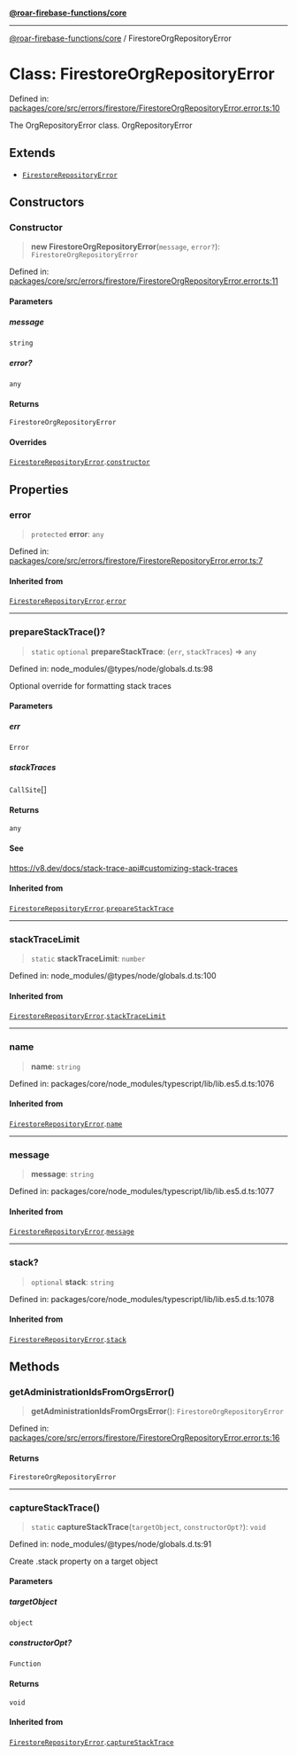 [**@roar-firebase-functions/core**](../README.md)

---

[@roar-firebase-functions/core](../README.md) / FirestoreOrgRepositoryError

# Class: FirestoreOrgRepositoryError

Defined in: [packages/core/src/errors/firestore/FirestoreOrgRepositoryError.error.ts:10](https://github.com/yeatmanlab/roar-firebase-functions/blob/0fc701649174b7557e55644b1065be2fa3d3d7ca/packages/core/src/errors/firestore/FirestoreOrgRepositoryError.error.ts#L10)

The OrgRepositoryError class.
OrgRepositoryError

## Extends

- [`FirestoreRepositoryError`](FirestoreRepositoryError.md)

## Constructors

### Constructor

> **new FirestoreOrgRepositoryError**(`message`, `error?`): `FirestoreOrgRepositoryError`

Defined in: [packages/core/src/errors/firestore/FirestoreOrgRepositoryError.error.ts:11](https://github.com/yeatmanlab/roar-firebase-functions/blob/0fc701649174b7557e55644b1065be2fa3d3d7ca/packages/core/src/errors/firestore/FirestoreOrgRepositoryError.error.ts#L11)

#### Parameters

##### message

`string`

##### error?

`any`

#### Returns

`FirestoreOrgRepositoryError`

#### Overrides

[`FirestoreRepositoryError`](FirestoreRepositoryError.md).[`constructor`](FirestoreRepositoryError.md#constructor)

## Properties

### error

> `protected` **error**: `any`

Defined in: [packages/core/src/errors/firestore/FirestoreRepositoryError.error.ts:7](https://github.com/yeatmanlab/roar-firebase-functions/blob/0fc701649174b7557e55644b1065be2fa3d3d7ca/packages/core/src/errors/firestore/FirestoreRepositoryError.error.ts#L7)

#### Inherited from

[`FirestoreRepositoryError`](FirestoreRepositoryError.md).[`error`](FirestoreRepositoryError.md#error)

---

### prepareStackTrace()?

> `static` `optional` **prepareStackTrace**: (`err`, `stackTraces`) => `any`

Defined in: node_modules/@types/node/globals.d.ts:98

Optional override for formatting stack traces

#### Parameters

##### err

`Error`

##### stackTraces

`CallSite`[]

#### Returns

`any`

#### See

https://v8.dev/docs/stack-trace-api#customizing-stack-traces

#### Inherited from

[`FirestoreRepositoryError`](FirestoreRepositoryError.md).[`prepareStackTrace`](FirestoreRepositoryError.md#preparestacktrace)

---

### stackTraceLimit

> `static` **stackTraceLimit**: `number`

Defined in: node_modules/@types/node/globals.d.ts:100

#### Inherited from

[`FirestoreRepositoryError`](FirestoreRepositoryError.md).[`stackTraceLimit`](FirestoreRepositoryError.md#stacktracelimit)

---

### name

> **name**: `string`

Defined in: packages/core/node_modules/typescript/lib/lib.es5.d.ts:1076

#### Inherited from

[`FirestoreRepositoryError`](FirestoreRepositoryError.md).[`name`](FirestoreRepositoryError.md#name)

---

### message

> **message**: `string`

Defined in: packages/core/node_modules/typescript/lib/lib.es5.d.ts:1077

#### Inherited from

[`FirestoreRepositoryError`](FirestoreRepositoryError.md).[`message`](FirestoreRepositoryError.md#message)

---

### stack?

> `optional` **stack**: `string`

Defined in: packages/core/node_modules/typescript/lib/lib.es5.d.ts:1078

#### Inherited from

[`FirestoreRepositoryError`](FirestoreRepositoryError.md).[`stack`](FirestoreRepositoryError.md#stack)

## Methods

### getAdministrationIdsFromOrgsError()

> **getAdministrationIdsFromOrgsError**(): `FirestoreOrgRepositoryError`

Defined in: [packages/core/src/errors/firestore/FirestoreOrgRepositoryError.error.ts:16](https://github.com/yeatmanlab/roar-firebase-functions/blob/0fc701649174b7557e55644b1065be2fa3d3d7ca/packages/core/src/errors/firestore/FirestoreOrgRepositoryError.error.ts#L16)

#### Returns

`FirestoreOrgRepositoryError`

---

### captureStackTrace()

> `static` **captureStackTrace**(`targetObject`, `constructorOpt?`): `void`

Defined in: node_modules/@types/node/globals.d.ts:91

Create .stack property on a target object

#### Parameters

##### targetObject

`object`

##### constructorOpt?

`Function`

#### Returns

`void`

#### Inherited from

[`FirestoreRepositoryError`](FirestoreRepositoryError.md).[`captureStackTrace`](FirestoreRepositoryError.md#capturestacktrace)
